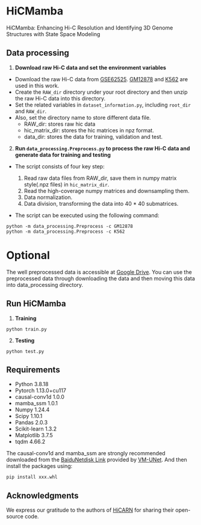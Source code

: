 # HiCMamba
HiCMamba: Enhancing Hi-C Resolution and Identifying 3D Genome Structures with State Space Modeling

## Data processing

1. **Download raw Hi-C data and set the environment variables**
* Download the raw Hi-C data from [GSE62525](https://www.ncbi.nlm.nih.gov/geo/query/acc.cgi?acc=GSE63525). [GM12878](https://www.ncbi.nlm.nih.gov/geo/download/?acc=GSE63525&format=file&file=GSE63525%5FGM12878%5Finsitu%5Fprimary%2Breplicate%5Fcombined%5F30%2Ehic)
and [K562](https://www.ncbi.nlm.nih.gov/geo/download/?acc=GSE63525&format=file&file=GSE63525%5FK562%5Fcombined%5F30%2Ehic) are used in this work.
* Create the `RAW_dir` directory under your root directory and then unzip the raw Hi-C data into this directory.
* Set the related variables in `dataset_information.py`, including `root_dir` and `RAW_dir`.
* Also, set the directory name to store different data file.
    * RAW_dir: stores raw hic data
    * hic_matrix_dir: stores the hic matrices in npz format.
    * data_dir: stores the data for training, validation and test.

2. **Run `data_processing.Preprocess.py` to process the raw Hi-C data and generate data for training and testing**

* The script consists of four key step:
    1. Read raw data files from RAW_dir, save them in numpy matrix style(.npz files) in `hic_matrix_dir`.
    2. Read the high-coverage numpy matrices and downsampling them.
    3. Data normalization. 
    4. Data division, transforming the data into 40 * 40 submatrices.

* The script can be executed using the following command:
```
python -m data_processing.Preprocess -c GM12878
python -m data_processing.Preprocess -c K562
```

# Optional
The well preprocessed data is accessible at [Google Drive](https://drive.google.com/file/d/1V1eYC9RcCEz6jTrOZ3-9DhNQBk34X8f6/view?usp=drive_link). You can use the preprocessed data through downloading the data and then moving this data into data_processing directory.

## Run HiCMamba
1. **Training**
```
python train.py
```
2. **Testing**
```
python test.py
```

## Requirements
- Python 3.8.18
- Pytorch 1.13.0+cu117
- causal-conv1d 1.0.0
- mamba_ssm 1.0.1
- Numpy 1.24.4
- Scipy 1.10.1
- Pandas 2.0.3
- Scikit-learn 1.3.2
- Matplotlib 3.7.5
- tqdm 4.66.2

The causal-conv1d and mamba_ssm are strongly recommended downloaded from the [BaiduNetdisk Link](https://pan.baidu.com/s/1Tibn8Xh4FMwj0ths8Ufazw?pwd=uu5k) provided by [VM-UNet](https://github.com/JCruan519/VM-UNet). And then install the packages using:
```
pip install xxx.whl
```

## Acknowledgments
We express our gratitude to the authors of [HiCARN](https://github.com/OluwadareLab/HiCARN) for sharing their open-source code.